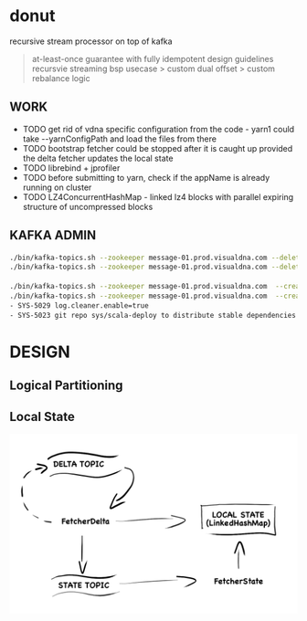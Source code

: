 # donut
recursive stream processor on top of kafka

> at-least-once guarantee with fully idempotent design guidelines 
> recursvie streaming bsp usecase > custom dual offset > custom rebalance logic

WORK
----
- TODO get rid of vdna specific configuration from the code - yarn1 could take --yarnConfigPath and load the files from there  
- TODO bootstrap fetcher could be stopped after it is caught up provided the delta fetcher updates the local state
- TODO librebind + jprofiler 
- TODO before submitting to yarn, check if the appName is already running on cluster 
- TODO LZ4ConcurrentHashMap - linked lz4 blocks with parallel expiring structure of uncompressed blocks


KAFKA ADMIN
-----------
```bash
./bin/kafka-topics.sh --zookeeper message-01.prod.visualdna.com --delete --topic graphstream
./bin/kafka-topics.sh --zookeeper message-01.prod.visualdna.com --delete --topic graphstate

./bin/kafka-topics.sh --zookeeper message-01.prod.visualdna.com  --create --topic graphstream --partitions 24 --replication-factor 1 --config cleanup.policy=delete
./bin/kafka-topics.sh --zookeeper message-01.prod.visualdna.com  --create --topic graphstate --partitions 24 --replication-factor 1 --config cleanup.policy=compact
- SYS-5029 log.cleaner.enable=true
- SYS-5023 git repo sys/scala-deploy to distribute stable dependencies to the cluster
```

DESIGN
======

Logical Partitioning
--------------------

Local State
-----------

![](/doc/Donut_LocalState.png)
